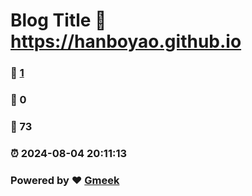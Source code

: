 # Blog Title :link: https://hanboyao.github.io 
### :page_facing_up: [1](https://hanboyao.github.io/tag.html) 
### :speech_balloon: 0 
### :hibiscus: 73 
### :alarm_clock: 2024-08-04 20:11:13 
### Powered by :heart: [Gmeek](https://github.com/Meekdai/Gmeek)
